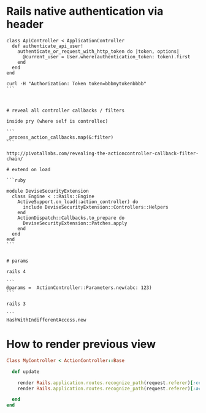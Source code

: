 # Rails native authentication via header

````
class ApiController < ApplicationController
  def authenticate_api_user!
    authenticate_or_request_with_http_token do |token, options|
      @current_user = User.where(authentication_token: token).first
    end 
  end 
end

curl -H "Authorization: Token token=bbbmytokenbbbb" 
```



# reveal all controller callbacks / filters

inside pry (where self is controllec)

```
_process_action_callbacks.map(&:filter)
```

http://pivotallabs.com/revealing-the-actioncontroller-callback-filter-chain/

# extend on load

```ruby

module DeviseSecurityExtension
  class Engine < ::Rails::Engine
    ActiveSupport.on_load(:action_controller) do
      include DeviseSecurityExtension::Controllers::Helpers
    end 
    ActionDispatch::Callbacks.to_prepare do
      DeviseSecurityExtension::Patches.apply
    end 
  end 
end
```


# params 

rails 4

```
@params =  ActionController::Parameters.new(abc: 123)
```

rails 3

```
HashWithIndifferentAccess.new
````

# How to render previous view

```ruby
Class MyController < ActionController::Base

  def update

    render Rails.application.routes.recognize_path(request.referer)[:controller] # => "my_controlller"
    render Rails.application.routes.recognize_path(request.referer)[:action] # => "edit"

  end
end
```
